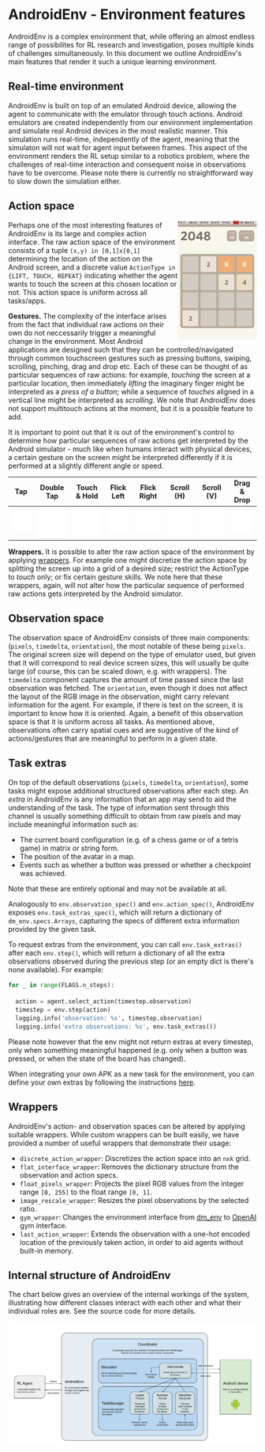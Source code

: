 # AndroidEnv - Environment features

AndroidEnv is a complex environment that, while offering an almost endless range
of possibilites for RL research and investigation, poses multiple kinds of
challenges simultaneously. In this document we outline AndroidEnv's main
features that render it such a unique learning environment.

## Real-time environment

AndroidEnv is built on top of an emulated Android device, allowing the agent to
communicate with the emulator through touch actions. Android emulators are
created independently from our environment implementation and simulate real
Android devices in the most realistic manner. This simulation runs real-time,
independently of the agent, meaning that the simulaton will not wait for agent
input between frames. This aspect of the environment renders the RL setup
similar to a robotics problem, where the challenges of real-time interaction and
consequent noise in observations have to be overcome. Please note there is
currently no straightforward way to slow down the simulation either.

## Action space

<img align="right" src="images/classic_2048.gif" width="160" height="240">

Perhaps one of the most interesting features of AndroidEnv is its large and
complex action interface. The raw action space of the environment consists of a
tuple `(x,y) in [0,1]x[0,1]` determining the location of the action on the
Android screen, and a discrete value `ActionType in {LIFT, TOUCH, REPEAT}`
indicating whether the agent wants to touch the screen at this chosen location
or not. This action space is uniform across all tasks/apps.

**Gestures.** The complexity of the interface arises from the fact that
individual raw actions on their own do not neccessarily trigger a meaningful
change in the environment. Most Android applications are designed such that they
can be controlled/navigated through common touchscreen gestures such as pressing
buttons, swiping, scrolling, pinching, drag and drop etc. Each of these can be
thought of as particular sequences of raw actions: for example, *touching* the
screen at a particular location, then immediately *lifting* the imaginary finger
might be interpreted as a *press of a button*; while a sequence of *touches*
aligned in a vertical line might be interpreted as *scrolling*. We note that
AndroidEnv does not support multitouch actions at the moment, but it is a
possible feature to add.

It is important to point out that it is out of the environment's control to
determine how particular sequences of raw actions get interpreted by the Android
simulator - much like when humans interact with physical devices, a certain
gesture on the screen might be interpreted differently if it is performed at a
slightly different angle or speed.

Tap                                                      | Double Tap                                                             | Touch & Hold                                                             | Flick Left                                                             | Flick Right                                                              | Scroll (H)                                                                           | Scroll (V)                                                                       | Drag & Drop
-------------------------------------------------------- | ---------------------------------------------------------------------- | ------------------------------------------------------------------------ | ---------------------------------------------------------------------- | ------------------------------------------------------------------------ | ------------------------------------------------------------------------------------ | -------------------------------------------------------------------------------- | -----------
![Screenshot of 'tap'](images/gestures/1-Finger-Tap.gif) | ![Screenshot of 'double_tap'](images/gestures/1-Finger-Double-Tap.gif) | ![Screenshot of 'touch_hold'](images/gestures/1-Finger-Touch-&-Hold.gif) | ![Screenshot of 'flick_left'](images/gestures/1-Finger-Flick-Left.gif) | ![Screenshot of 'flick_right'](images/gestures/1-Finger-Flick-Right.gif) | ![Screenshot of 'horizontal_scroll'](images/gestures/1-Finger-Horizontal-Scroll.gif) | ![Screenshot of 'vertical_scroll'](images/gestures/1-Finger-Vertical-Scroll.gif) | ![Screenshot of 'move'](images/gestures/1-Finger-Move.gif)

**Wrappers.** It is possible to alter the raw action space of the environment by
applying [wrappers](#wrappers). For example one might discretize the action
space by splitting the screen up into a grid of a desired size; restrict the
ActionType to *touch* only; or fix certain gesture skills. We note here that
these wrappers, again, will not alter how the particular sequence of performed
raw actions gets interpreted by the Android simulator.

## Observation space

The observation space of AndroidEnv consists of three main components:
(`pixels`, `timedelta`, `orientation`), the most notable of these being
`pixels`. The original screen size will depend on the type of emulator used, but
given that it will correspond to real device screen sizes, this will usually be
quite large (of course, this can be scaled down, e.g. with wrappers). The
`timedelta` component captures the amount of time passed since the last
observation was fetched. The `orientation`, even though it does not affect the
layout of the RGB image in the observation, might carry relevant information for
the agent. For example, if there is text on the screen, it is important to know
how it is oriented. Again, a benefit of this observation space is that it is
uniform across all tasks. As mentioned above, observations often carry spatial
cues and are suggestive of the kind of actions/gestures that are meaningful to
perform in a given state.

## Task extras

On top of the default observations (`pixels`, `timedelta`, `orientation`), some
tasks might expose additional structured observations after each step. An
*extra* in AndroidEnv is any information that an app may send to aid the
understanding of the task. The type of information sent through this channel is
usually something difficult to obtain from raw pixels and may include meaningful
information such as:

*   The current board configuration (e.g. of a chess game or of a tetris game)
    in matrix or string form.
*   The position of the avatar in a map.
*   Events such as whether a button was pressed or whether a checkpoint was
    achieved.

Note that these are entirely optional and may not be available at all.

Analogously to `env.observation_spec()` and `env.action_spec()`, AndroidEnv
exposes `env.task_extras_spec()`, which will return a dictionary of
`dm_env.specs.Arrays`, capturing the specs of different extra information
provided by the given task.

To request extras from the environment, you can call `env.task_extras()` after
each `env.step()`, which will return a dictionary of all the extra observations
observed during the previous step (or an empty dict is there's none available).
For example:

```python
for _ in range(FLAGS.n_steps):

  action = agent.select_action(timestep.observation)
  timestep = env.step(action)
  logging.info('observation: %s', timestep.observation)
  logging.info('extra observations: %s', env.task_extras())
```

Please note however that the env might not return extras at every timestep, only
when something meaningful happened (e.g. only when a button was pressed, or when
the state of the board has changed).

When integrating your own APK as a new task for the environment, you can define
your own extras by following the instructions
[here](tasks_guide.md#log-messages-and-custom-apks).

## Wrappers

AndroidEnv's action- and observation spaces can be altered by applying suitable
wrappers. While custom wrappers can be built easily, we have provided a number
of useful wrappers that demonstrate their usage:

*   `discrete_action_wrapper`: Discretizes the action space into an `nxk` grid.
*   `flat_interface_wrapper`: Removes the dictionary structure from the
    observation and action specs.
*   `float_pixels_wrapper`: Projects the pixel RGB values from the integer range
    `[0, 255]` to the float range `[0, 1]`.
*   `image_rescale_wrapper`: Resizes the pixel observations by the selected
    ratio.
*   `gym_wrapper`: Changes the environment interface from
    [dm_env](https://github.com/deepmind/dm_env) to
    [OpenAI](https://gym.openai.com/) gym interface.
*   `last_action_wrapper`: Extends the observation with a one-hot encoded
    location of the previously taken action, in order to aid agents without
    built-in memory.

## Internal structure of AndroidEnv

The chart below gives an overview of the internal workings of the system,
illustrating how different classes interact with each other and what their
individual roles are. See the source code for more details.

![Components Chart](images/misc/components_chart.svg)
